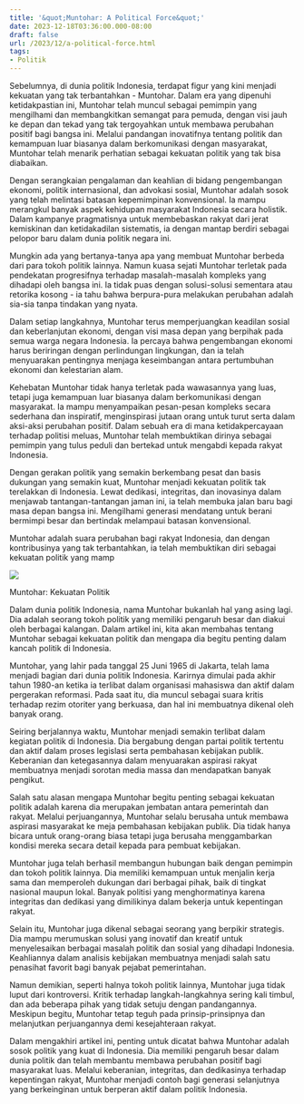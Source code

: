 ```yaml
---
title: '&quot;Muntohar: A Political Force&quot;'
date: 2023-12-18T03:36:00.000-08:00
draft: false
url: /2023/12/a-political-force.html
tags: 
- Politik
---
```


  

Sebelumnya, di dunia politik Indonesia, terdapat figur yang kini menjadi kekuatan yang tak terbantahkan - Muntohar. Dalam era yang dipenuhi ketidakpastian ini, Muntohar telah muncul sebagai pemimpin yang mengilhami dan membangkitkan semangat para pemuda, dengan visi jauh ke depan dan tekad yang tak tergoyahkan untuk membawa perubahan positif bagi bangsa ini. Melalui pandangan inovatifnya tentang politik dan kemampuan luar biasanya dalam berkomunikasi dengan masyarakat, Muntohar telah menarik perhatian sebagai kekuatan politik yang tak bisa diabaikan.

  

Dengan serangkaian pengalaman dan keahlian di bidang pengembangan ekonomi, politik internasional, dan advokasi sosial, Muntohar adalah sosok yang telah melintasi batasan kepemimpinan konvensional. Ia mampu merangkul banyak aspek kehidupan masyarakat Indonesia secara holistik. Dalam kampanye pragmatisnya untuk membebaskan rakyat dari jerat kemiskinan dan ketidakadilan sistematis, ia dengan mantap berdiri sebagai pelopor baru dalam dunia politik negara ini.

  

Mungkin ada yang bertanya-tanya apa yang membuat Muntohar berbeda dari para tokoh politik lainnya. Namun kuasa sejati Muntohar terletak pada pendekatan progresifnya terhadap masalah-masalah kompleks yang dihadapi oleh bangsa ini. Ia tidak puas dengan solusi-solusi sementara atau retorika kosong - ia tahu bahwa berpura-pura melakukan perubahan adalah sia-sia tanpa tindakan yang nyata.

  

Dalam setiap langkahnya, Muntohar terus memperjuangkan keadilan sosial dan keberlanjutan ekonomi, dengan visi masa depan yang berpihak pada semua warga negara Indonesia. Ia percaya bahwa pengembangan ekonomi harus beriringan dengan perlindungan lingkungan, dan ia telah menyuarakan pentingnya menjaga keseimbangan antara pertumbuhan ekonomi dan kelestarian alam.

  

Kehebatan Muntohar tidak hanya terletak pada wawasannya yang luas, tetapi juga kemampuan luar biasanya dalam berkomunikasi dengan masyarakat. Ia mampu menyampaikan pesan-pesan kompleks secara sederhana dan inspiratif, menginspirasi jutaan orang untuk turut serta dalam aksi-aksi perubahan positif. Dalam sebuah era di mana ketidakpercayaan terhadap politisi meluas, Muntohar telah membuktikan dirinya sebagai pemimpin yang tulus peduli dan bertekad untuk mengabdi kepada rakyat Indonesia.

  

Dengan gerakan politik yang semakin berkembang pesat dan basis dukungan yang semakin kuat, Muntohar menjadi kekuatan politik tak terelakkan di Indonesia. Lewat dedikasi, integritas, dan inovasinya dalam menjawab tantangan-tantangan jaman ini, ia telah membuka jalan baru bagi masa depan bangsa ini. Mengilhami generasi mendatang untuk berani bermimpi besar dan bertindak melampaui batasan konvensional.

  

Muntohar adalah suara perubahan bagi rakyat Indonesia, dan dengan kontribusinya yang tak terbantahkan, ia telah membuktikan diri sebagai kekuatan politik yang mamp

  

![](http://memo.co.id/wp-content/uploads/politikus-PDIP.jpg)

  

Muntohar: Kekuatan Politik

  

Dalam dunia politik Indonesia, nama Muntohar bukanlah hal yang asing lagi. Dia adalah seorang tokoh politik yang memiliki pengaruh besar dan diakui oleh berbagai kalangan. Dalam artikel ini, kita akan membahas tentang Muntohar sebagai kekuatan politik dan mengapa dia begitu penting dalam kancah politik di Indonesia.

  

Muntohar, yang lahir pada tanggal 25 Juni 1965 di Jakarta, telah lama menjadi bagian dari dunia politik Indonesia. Karirnya dimulai pada akhir tahun 1980-an ketika ia terlibat dalam organisasi mahasiswa dan aktif dalam pergerakan reformasi. Pada saat itu, dia muncul sebagai suara kritis terhadap rezim otoriter yang berkuasa, dan hal ini membuatnya dikenal oleh banyak orang.

  

Seiring berjalannya waktu, Muntohar menjadi semakin terlibat dalam kegiatan politik di Indonesia. Dia bergabung dengan partai politik tertentu dan aktif dalam proses legislasi serta pembahasan kebijakan publik. Keberanian dan ketegasannya dalam menyuarakan aspirasi rakyat membuatnya menjadi sorotan media massa dan mendapatkan banyak pengikut.

  

Salah satu alasan mengapa Muntohar begitu penting sebagai kekuatan politik adalah karena dia merupakan jembatan antara pemerintah dan rakyat. Melalui perjuangannya, Muntohar selalu berusaha untuk membawa aspirasi masyarakat ke meja pembahasan kebijakan publik. Dia tidak hanya bicara untuk orang-orang biasa tetapi juga berusaha menggambarkan kondisi mereka secara detail kepada para pembuat kebijakan.

  

Muntohar juga telah berhasil membangun hubungan baik dengan pemimpin dan tokoh politik lainnya. Dia memiliki kemampuan untuk menjalin kerja sama dan memperoleh dukungan dari berbagai pihak, baik di tingkat nasional maupun lokal. Banyak politisi yang menghormatinya karena integritas dan dedikasi yang dimilikinya dalam bekerja untuk kepentingan rakyat.

  

Selain itu, Muntohar juga dikenal sebagai seorang yang berpikir strategis. Dia mampu merumuskan solusi yang inovatif dan kreatif untuk menyelesaikan berbagai masalah politik dan sosial yang dihadapi Indonesia. Keahliannya dalam analisis kebijakan membuatnya menjadi salah satu penasihat favorit bagi banyak pejabat pemerintahan.

  

Namun demikian, seperti halnya tokoh politik lainnya, Muntohar juga tidak luput dari kontroversi. Kritik terhadap langkah-langkahnya sering kali timbul, dan ada beberapa pihak yang tidak setuju dengan pandangannya. Meskipun begitu, Muntohar tetap teguh pada prinsip-prinsipnya dan melanjutkan perjuangannya demi kesejahteraan rakyat.

  

Dalam mengakhiri artikel ini, penting untuk dicatat bahwa Muntohar adalah sosok politik yang kuat di Indonesia. Dia memiliki pengaruh besar dalam dunia politik dan telah membantu membawa perubahan positif bagi masyarakat luas. Melalui keberanian, integritas, dan dedikasinya terhadap kepentingan rakyat, Muntohar menjadi contoh bagi generasi selanjutnya yang berkeinginan untuk berperan aktif dalam politik Indonesia.